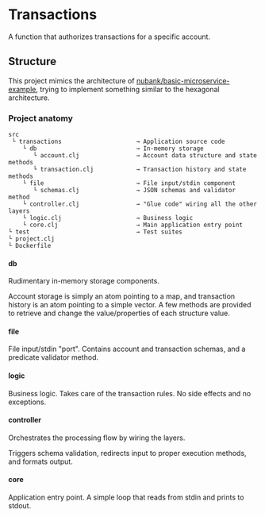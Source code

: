 # Transactions

A function that authorizes transactions for a specific account.

## Structure

This project mimics the architecture of [nubank/basic-microservice-example](https://github.com/nubank/basic-microservice-example), trying to implement something similar to the hexagonal architecture.

### Project anatomy

```
src 
 └ transactions                     → Application source code
    └ db                            → In-memory storage
       └ account.clj                → Account data structure and state methods
       └ transaction.clj            → Transaction history and state methods
    └ file                          → File input/stdin component
       └ schemas.clj                → JSON schemas and validator method
    └ controller.clj                → "Glue code" wiring all the other layers
    └ logic.clj                     → Business logic
    └ core.clj                      → Main application entry point
└ test                              → Test suites
└ project.clj
└ Dockerfile
```

#### db

Rudimentary in-memory storage components.

Account storage is simply an atom pointing to a map, and transaction history is an atom pointing to a simple vector. A few methods are provided to retrieve and change the value/properties of each structure value.

#### file

File input/stdin "port". Contains account and transaction schemas, and a predicate validator method.


#### logic

Business logic. Takes care of the transaction rules.
No side effects and no exceptions.

#### controller

Orchestrates the processing flow by wiring the layers.

Triggers schema validation, redirects input to proper execution methods, and formats output.

#### core

Application entry point. A simple loop that reads from stdin and prints to stdout.